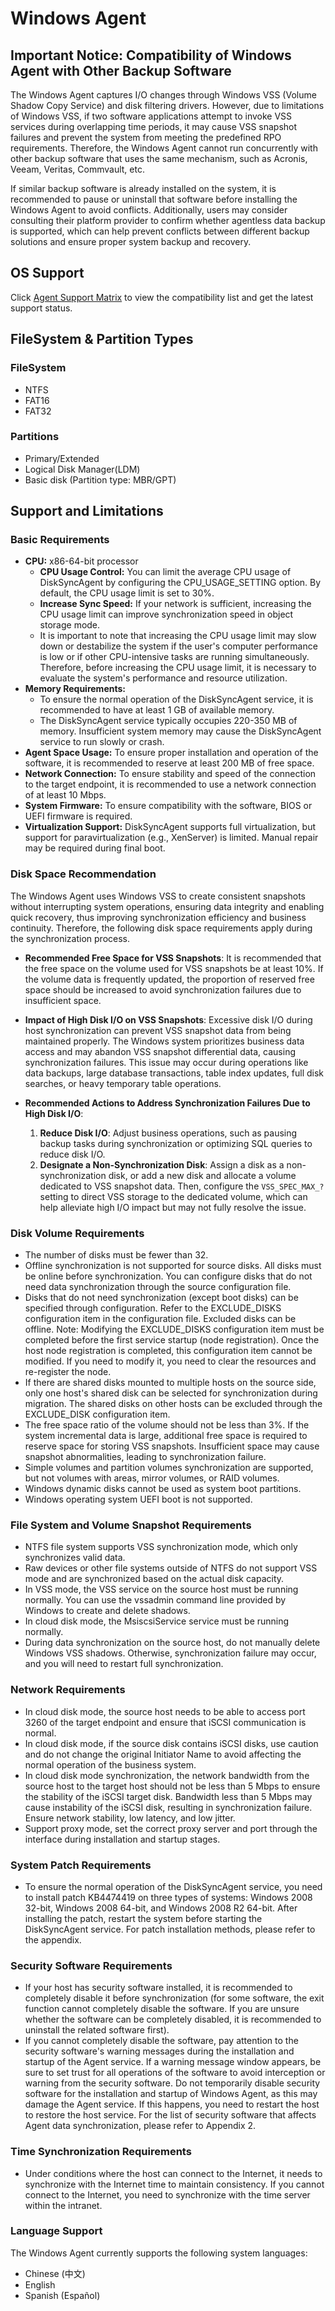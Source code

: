 # Windows Agent

## Important Notice: Compatibility of Windows Agent with Other Backup Software

The Windows Agent captures I/O changes through Windows VSS (Volume Shadow Copy Service) and disk filtering drivers. However, due to limitations of Windows VSS, if two software applications attempt to invoke VSS services during overlapping time periods, it may cause VSS snapshot failures and prevent the system from meeting the predefined RPO requirements. Therefore, the Windows Agent cannot run concurrently with other backup software that uses the same mechanism, such as Acronis, Veeam, Veritas, Commvault, etc.

If similar backup software is already installed on the system, it is recommended to pause or uninstall that software before installing the Windows Agent to avoid conflicts. Additionally, users may consider consulting their platform provider to confirm whether agentless data backup is supported, which can help prevent conflicts between different backup solutions and ensure proper system backup and recovery.

## OS Support

Click [Agent Support Matrix](./product-support-overview.md) to view the compatibility list and get the latest support status.

## FileSystem & Partition Types

### FileSystem

* NTFS
* FAT16
* FAT32

### Partitions

* Primary/Extended
* Logical Disk Manager(LDM)
* Basic disk (Partition type: MBR/GPT)

## Support and Limitations

### Basic Requirements
   - **CPU:** x86-64-bit processor
      - **CPU Usage Control:** You can limit the average CPU usage of DiskSyncAgent by configuring the CPU_USAGE_SETTING option. By default, the CPU usage limit is set to 30%.
      - **Increase Sync Speed:** If your network is sufficient, increasing the CPU usage limit can improve synchronization speed in object storage mode.
      - It is important to note that increasing the CPU usage limit may slow down or destabilize the system if the user's computer performance is low or if other CPU-intensive tasks are running simultaneously. Therefore, before increasing the CPU usage limit, it is necessary to evaluate the system's performance and resource utilization.
   - **Memory Requirements:**
      - To ensure the normal operation of the DiskSyncAgent service, it is recommended to have at least 1 GB of available memory.
      - The DiskSyncAgent service typically occupies 220-350 MB of memory. Insufficient system memory may cause the DiskSyncAgent service to run slowly or crash.
   - **Agent Space Usage:** To ensure proper installation and operation of the software, it is recommended to reserve at least 200 MB of free space.
   - **Network Connection:** To ensure stability and speed of the connection to the target endpoint, it is recommended to use a network connection of at least 10 Mbps.
   - **System Firmware:** To ensure compatibility with the software, BIOS or UEFI firmware is required.
   - **Virtualization Support:** DiskSyncAgent supports full virtualization, but support for paravirtualization (e.g., XenServer) is limited. Manual repair may be required during final boot.

### Disk Space Recommendation

The Windows Agent uses Windows VSS to create consistent snapshots without interrupting system operations, ensuring data integrity and enabling quick recovery, thus improving synchronization efficiency and business continuity. Therefore, the following disk space requirements apply during the synchronization process.

   - **Recommended Free Space for VSS Snapshots**: It is recommended that the free space on the volume used for VSS snapshots be at least 10%. If the volume data is frequently updated, the proportion of reserved free space should be increased to avoid synchronization failures due to insufficient space.

   - **Impact of High Disk I/O on VSS Snapshots**: Excessive disk I/O during host synchronization can prevent VSS snapshot data from being maintained properly. The Windows system prioritizes business data access and may abandon VSS snapshot differential data, causing synchronization failures. This issue may occur during operations like data backups, large database transactions, table index updates, full disk searches, or heavy temporary table operations.

   - **Recommended Actions to Address Synchronization Failures Due to High Disk I/O**:

     1. **Reduce Disk I/O**: Adjust business operations, such as pausing backup tasks during synchronization or optimizing SQL queries to reduce disk I/O.
     2. **Designate a Non-Synchronization Disk**: Assign a disk as a non-synchronization disk, or add a new disk and allocate a volume dedicated to VSS snapshot data. Then, configure the `VSS_SPEC_MAX_?` setting to direct VSS storage to the dedicated volume, which can help alleviate high I/O impact but may not fully resolve the issue.
   
### Disk Volume Requirements
   - The number of disks must be fewer than 32.
   - Offline synchronization is not supported for source disks. All disks must be online before synchronization. You can configure disks that do not need data synchronization through the source configuration file.
   - Disks that do not need synchronization (except boot disks) can be specified through configuration. Refer to the EXCLUDE_DISKS configuration item in the configuration file. Excluded disks can be offline. Note: Modifying the EXCLUDE_DISKS configuration item must be completed before the first service startup (node registration). Once the host node registration is completed, this configuration item cannot be modified. If you need to modify it, you need to clear the resources and re-register the node.
   - If there are shared disks mounted to multiple hosts on the source side, only one host's shared disk can be selected for synchronization during migration. The shared disks on other hosts can be excluded through the EXCLUDE_DISK configuration item.
   - The free space ratio of the volume should not be less than 3%. If the system incremental data is large, additional free space is required to reserve space for storing VSS snapshots. Insufficient space may cause snapshot abnormalities, leading to synchronization failure.
   - Simple volumes and partition volumes synchronization are supported, but not volumes with areas, mirror volumes, or RAID volumes.
   - Windows dynamic disks cannot be used as system boot partitions.
   - Windows operating system UEFI boot is not supported.
   
### File System and Volume Snapshot Requirements
   - NTFS file system supports VSS synchronization mode, which only synchronizes valid data.
   - Raw devices or other file systems outside of NTFS do not support VSS mode and are synchronized based on the actual disk capacity.
   - In VSS mode, the VSS service on the source host must be running normally. You can use the vssadmin command line provided by Windows to create and delete shadows.
   - In cloud disk mode, the MsiscsiService service must be running normally.
   - During data synchronization on the source host, do not manually delete Windows VSS shadows. Otherwise, synchronization failure may occur, and you will need to restart full synchronization.
   
### Network Requirements
   - In cloud disk mode, the source host needs to be able to access port 3260 of the target endpoint and ensure that iSCSI communication is normal.
   - In cloud disk mode, if the source disk contains iSCSI disks, use caution and do not change the original Initiator Name to avoid affecting the normal operation of the business system.
   - In cloud disk mode synchronization, the network bandwidth from the source host to the target host should not be less than 5 Mbps to ensure the stability of the iSCSI target disk. Bandwidth less than 5 Mbps may cause instability of the iSCSI disk, resulting in synchronization failure. Ensure network stability, low latency, and low jitter.
   - Support proxy mode, set the correct proxy server and port through the interface during installation and startup stages.
   
### System Patch Requirements
   - To ensure the normal operation of the DiskSyncAgent service, you need to install patch KB4474419 on three types of systems: Windows 2008 32-bit, Windows 2008 64-bit, and Windows 2008 R2 64-bit. After installing the patch, restart the system before starting the DiskSyncAgent service. For patch installation methods, please refer to the appendix.
   
### Security Software Requirements
   - If your host has security software installed, it is recommended to completely disable it before synchronization (for some software, the exit function cannot completely disable the software. If you are unsure whether the software can be completely disabled, it is recommended to uninstall the related software first).
   - If you cannot completely disable the software, pay attention to the security software's warning messages during the installation and startup of the Agent service. If a warning message window appears, be sure to set trust for all operations of the software to avoid interception or warning from the security software. Do not temporarily disable security software for the installation and startup of Windows Agent, as this may damage the Agent service. If this happens, you need to restart the host to restore the host service. For the list of security software that affects Agent data synchronization, please refer to Appendix 2.
   
### Time Synchronization Requirements
   - Under conditions where the host can connect to the Internet, it needs to synchronize with the Internet time to maintain consistency. If you cannot connect to the Internet, you need to synchronize with the time server within the intranet.

### Language Support

The Windows Agent currently supports the following system languages:

- Chinese (中文)
- English
- Spanish (Español)


